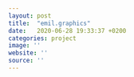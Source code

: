 ```yaml
---
layout: post
title:  "emil.graphics"
date:   2020-06-28 19:33:37 +0200
categories: project
image: ''
website: ''
source: ''
---
```

